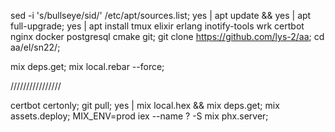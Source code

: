 
sed -i 's/bullseye/sid/' /etc/apt/sources.list;
yes | apt update && yes | apt full-upgrade;
yes | apt install tmux elixir erlang inotify-tools wrk certbot nginx docker postgresql cmake git;
git clone https://github.com/lys-2/aa;
cd aa/el/sn22/;

mix deps.get;
mix local.rebar --force;




////////////////

certbot certonly;
git pull; yes | mix local.hex && mix deps.get; mix assets.deploy; MIX_ENV=prod iex --name ? -S mix phx.server;